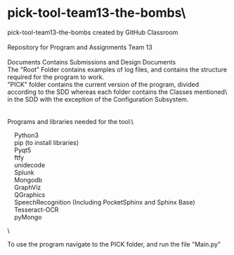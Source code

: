 # pick-tool-team13-the-bombs\
pick-tool-team13-the-bombs created by GitHub Classroom\
\
Repository for Program and Assignments Team 13\
\
Documents Contains Submissions and Design Documents\
The "Root" Folder contains examples of log files, and contains the structure required for the program to work.\
"PICK" folder contains the current version of the program, divided according to the SDD whereas each folder contains the Classes mentioned\ in the SDD with the exception of the Configuration Subsystem.\
\
\
Programs and libraries needed for the tool:\

&nbsp;&nbsp;&nbsp;&nbsp;Python3\
&nbsp;&nbsp;&nbsp;&nbsp;pip (to install libraries)\
&nbsp;&nbsp;&nbsp;&nbsp;Pyqt5\
&nbsp;&nbsp;&nbsp;&nbsp;ftfy\
&nbsp;&nbsp;&nbsp;&nbsp;unidecode\
&nbsp;&nbsp;&nbsp;&nbsp;Splunk\
&nbsp;&nbsp;&nbsp;&nbsp;Mongodb\
&nbsp;&nbsp;&nbsp;&nbsp;GraphViz\
&nbsp;&nbsp;&nbsp;&nbsp;QGraphics\
&nbsp;&nbsp;&nbsp;&nbsp;SpeechRecognition (Including PocketSphinx and Sphinx Base)\
&nbsp;&nbsp;&nbsp;&nbsp;Tesseract-OCR\
&nbsp;&nbsp;&nbsp;&nbsp;pyMongo

\

To use the program navigate to the PICK folder, and run the file "Main.py"
